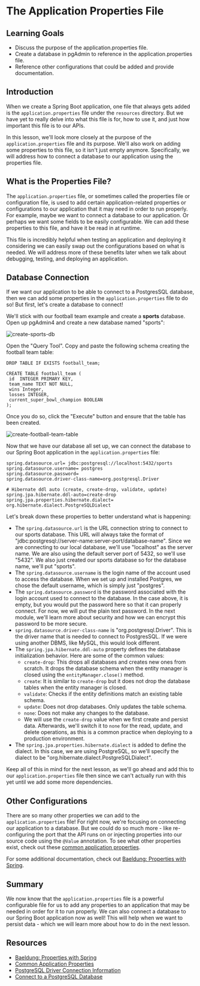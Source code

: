 # The Application Properties File

## Learning Goals

- Discuss the purpose of the application.properties file.
- Create a database in pgAdmin to reference in the application.properties file.
- Reference other configurations that could be added and provide documentation.

## Introduction

When we create a Spring Boot application, one file that always gets added is
the `application.properties` file under the `resources` directory. But we have yet
to really delve into what this file is for, how to use it, and just how important
this file is to our APIs.

In this lesson, we'll look more closely at the purpose of the
`application.properties` file and its purpose. We'll also work on adding some
properties to this file, so it isn't just empty anymore. Specifically, we will
address how to connect a database to our application using the properties file.

## What is the Properties File?

The `application.properties` file, or sometimes called the properties file or
configuration file, is used to add certain application-related properties or
configurations to our application that it may need in order to run properly. For
example, maybe we want to connect a database to our application. Or perhaps we
want some fields to be easily configurable. We can add these properties to this
file, and have it be read in at runtime.

This file is incredibly helpful when testing an application and deploying it
considering we can easily swap out the configurations based on what is needed. We
will address more of these benefits later when we talk about debugging, testing,
and deploying an application.

## Database Connection

If we want our application to be able to connect to a PostgresSQL database, then
we can add some properties in the `application.properties` file to do so! But
first, let's create a database to connect!

We'll stick with our football team example and create a **sports** database. Open
up pgAdmin4 and create a new database named "sports":

![create-sports-db](https://curriculum-content.s3.amazonaws.com/spring-mod-1/application-properties/create-sports-db.png)

Open the "Query Tool". Copy and paste the following schema creating the football
team table:

```postgresql
DROP TABLE IF EXISTS football_team;

CREATE TABLE football_team (
 id  INTEGER PRIMARY KEY,
 team_name TEXT NOT NULL,
 wins Integer,
 losses INTEGER,
 current_super_bowl_champion BOOLEAN
);
```

Once you do so, click the "Execute" button and ensure that the table has been
created.

![create-football-team-table](https://curriculum-content.s3.amazonaws.com/spring-mod-1/application-properties/create-football-team-table.png)

Now that we have our database all set up, we can connect the database to our
Spring Boot application in the `application.properties` file:

```properties
spring.datasource.url= jdbc:postgresql://localhost:5432/sports
spring.datasource.username= postgres
spring.datasource.password=
spring.datasource.driver-class-name=org.postgresql.Driver

# Hibernate ddl auto (create, create-drop, validate, update)
spring.jpa.hibernate.ddl-auto=create-drop
spring.jpa.properties.hibernate.dialect= org.hibernate.dialect.PostgreSQLDialect
```

Let's break down these properties to better understand what is happening:

- The `spring.datasource.url` is the URL connection string to connect to our
  sports database. This URL will always take the format of
  "jdbc:postgresql://server-name:server-port/database-name". Since we are
  connecting to our local database, we'll use "localhost" as the server name. We
  are also using the default server port of 5432, so we'll use "5432". We also
  just created our sports database so for the database name, we'll put "sports".
- The `spring.datasource.username` is the login name of the account used to access
  the database. When we set up and installed Postgres, we chose the default
  username, which is simply just "postgres".
- The `spring.datasource.password` is the password associated with the login
  account used to connect to the database. In the case above, it is empty, but you
  would put the password here so that it can properly connect. For now, we will
  put the plain text password. In the next module, we'll learn more about security
  and how we can encrypt this password to be more secure.
- `spring.datasource.driver-class-name` is "org.postgresql.Driver". This is the
  driver name that is needed to connect to PostgresSQL. If we were using another
  DBMS, like MySQL, this would look different.
- The `spring.jpa.hibernate.ddl-auto` property defines the database initialization
  behavior. Here are some of the common values:
  - `create-drop`: This drops all databases and creates new ones from scratch. It
    drops the database schema when the entity manager is closed using the
    `entityManager.close()` method.
  - `create`: It is similar to `create-drop` but it does not drop the database
    tables when the entity manager is closed.
  - `validate`: Checks if the entity definitions match an existing table schema.
  - `update`: Does not drop databases. Only updates the table schema.
  - `none`: Does not make any changes to the database.
  - We will use the `create-drop` value when we first create and persist data.
    Afterwards, we'll switch it to `none` for the read, update, and delete
    operations, as this is a common practice when deploying to a production
    environment.
- The `spring.jpa.properties.hibernate.dialect` is added to define the dialect. In
  this case, we are using PostgreSQL, so we'll specify the dialect to be
  "org.hibernate.dialect.PostgreSQLDialect".

Keep all of this in mind for the next lesson, as we'll go ahead and add this to
our `application.properties` file then since we can't actually run with this yet
until we add some more dependencies.

## Other Configurations

There are so many other properties we can add to the `application.properties`
file! For right now, we're focusing on connecting our application to a database.
But we could do so much more - like re-configuring the port that the API runs on
or injecting properties into our source code using the `@Value` annotation. To see
what other properties exist, check out these
[common application properties](https://docs.spring.io/spring-boot/docs/current/reference/html/application-properties.html#appendix.application-properties.core).

For some additional documentation, check out
[Baeldung: Properties with Spring](https://www.baeldung.com/properties-with-spring).

## Summary

We now know that the `application.properties` file is a powerful configurable file
for us to add any properties to an application that may be needed in order for it
to run properly. We can also connect a database to our Spring Boot application now
as well! This will help when we want to persist data - which we will learn more
about how to do in the next lesson.

## Resources

- [Baeldung: Properties with Spring](https://www.baeldung.com/properties-with-spring)
- [Common Application Properties](https://docs.spring.io/spring-boot/docs/current/reference/html/application-properties.html#appendix.application-properties.core)
- [PostgreSQL Driver Connection Information](https://docs.oracle.com/cd/E19509-01/820-3497/agqka/index.html)
- [Connect to a PostgreSQL Database](https://www.bezkoder.com/spring-boot-postgresql-example/)
